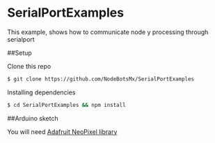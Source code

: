 SerialPortExamples
==================

This example, shows how to communicate node y processing through serialport

##Setup

Clone this repo
```bash
$ git clone https://github.com/NodeBotsMx/SerialPortExamples
```

Installing dependencies

```bash
$ cd SerialPortExamples && npm install
```

##Arduino sketch

You will need [Adafruit NeoPixel library](https://github.com/adafruit/Adafruit_NeoPixel)

